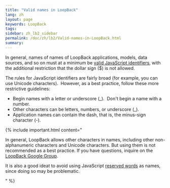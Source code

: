 ```yaml
---
title: "Valid names in LoopBack"
lang: zh
layout: page
keywords: LoopBack
tags:
sidebar: zh_lb2_sidebar
permalink: /doc/zh/lb2/Valid-names-in-LoopBack.html
summary:
---
```


In general, names of names of LoopBack applications, models, data sources, and so on must at a minimum be [valid JavaScript identifiers](https://mathiasbynens.be/notes/javascript-identifiers), with the additional restriction that the dollar sign ($) is not allowed.

The rules for JavaScript identifiers are fairly broad (for example, you can use Unicode characters).  However, as a best practice, follow these more restrictive guidelines:

*   Begin names with a letter or underscore (_).  Don't begin a name with a number.
*   Other characters can be letters, numbers, or underscore (_).
*   Application names can contain the dash, that is, the minus-sign character (-).

{% include important.html content="

In general, LoopBack allows other characters in names, including other non-alphanumeric characters and Unicode characters. But using them is not recommended as a best practice. If you have questions, inquire on the [LoopBack Google Group](https://groups.google.com/forum/#!forum/loopbackjs).

It is also a good ideat to avoid using JavaScript [reserved words](https://mathiasbynens.be/notes/reserved-keywords) as names, since doing so may be problematic.

" %}
